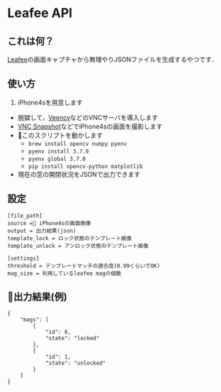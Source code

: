 # Leafee API

## これは何？
[Leafee](https://leafee.me/)の画面キャプチャから無理やりJSONファイルを生成するやつです．

## 使い方
1. iPhone4sを用意します
* 脱獄して，[Veency](https://cydia.saurik.com/info/veency/)などのVNCサーバを導入します
* [VNC Snapshot](http://vncsnapshot.sourceforge.net/)などでiPhone4sの画面を撮影します
* このスクリプトを動かします
    * `brew install opencv numpy pyenv`
    * `pyenv install 3.7.0`
    * `pyenv global 3.7.0`
    * `pip install opencv-python matplotlib`
* 現在の窓の開閉状況をJSONで出力できます

## 設定
```
[file_path]
source = iPhone4sの画面画像
output = 出力結果(json)
template_lock = ロック状態のテンプレート画像
template_unlock = アンロック状態のテンプレート画像

[settings]
threshold = テンプレートマッチの適合度(0.99くらいでOK)
mag_size = 利用しているleafee magの個数
```

## 出力結果(例)
```
{
    "mags": [
        {
            "id": 0,
            "state": "locked"
        },
        {
            "id": 1,
            "state": "unlocked"
        }
    ]
}
```